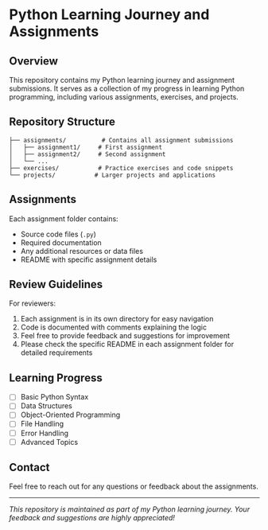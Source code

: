 # Python Learning Journey and Assignments

## Overview
This repository contains my Python learning journey and assignment submissions. It serves as a collection of my progress in learning Python programming, including various assignments, exercises, and projects.

## Repository Structure
```
├── assignments/          # Contains all assignment submissions
│   ├── assignment1/     # First assignment
│   ├── assignment2/     # Second assignment
│   └── ...
├── exercises/           # Practice exercises and code snippets
└── projects/           # Larger projects and applications
```

## Assignments
Each assignment folder contains:
- Source code files (`.py`)
- Required documentation
- Any additional resources or data files
- README with specific assignment details

## Review Guidelines
For reviewers:
1. Each assignment is in its own directory for easy navigation
2. Code is documented with comments explaining the logic
3. Feel free to provide feedback and suggestions for improvement
4. Please check the specific README in each assignment folder for detailed requirements

## Learning Progress
- [ ] Basic Python Syntax
- [ ] Data Structures
- [ ] Object-Oriented Programming
- [ ] File Handling
- [ ] Error Handling
- [ ] Advanced Topics

## Contact
Feel free to reach out for any questions or feedback about the assignments.

---
*This repository is maintained as part of my Python learning journey. Your feedback and suggestions are highly appreciated!*
